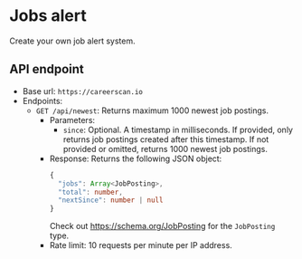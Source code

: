 # Jobs alert

Create your own job alert system.

## API endpoint
- Base url: `https://careerscan.io`
- Endpoints:
  - `GET /api/newest`: Returns maximum 1000 newest job postings.
    - Parameters:
      - `since`: Optional. A timestamp in milliseconds. If provided, only returns job postings created after this timestamp. If not provided or omitted, returns 1000 newest job postings.
    - Response: Returns the following JSON object:
      ```typescript
      {
        "jobs": Array<JobPosting>,
        "total": number,
        "nextSince": number | null
      }
      ```
      Check out https://schema.org/JobPosting for the `JobPosting` type.
    - Rate limit: 10 requests per minute per IP address.

